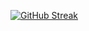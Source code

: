 [![GitHub Streak](https://streak-stats.demolab.com?user=Hariharan1009)](https://git.io/streak-stats)